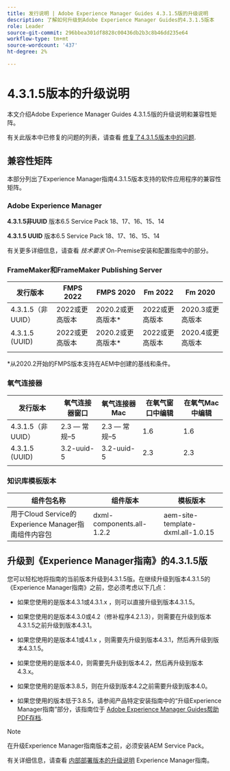 ```yaml
---
title: 发行说明 | Adobe Experience Manager Guides 4.3.1.5版的升级说明
description: 了解如何升级到Adobe Experience Manager Guides的4.3.1.5版本
role: Leader
source-git-commit: 296bbea301df8828c00436db2b3c8b46dd235e64
workflow-type: tm+mt
source-wordcount: '437'
ht-degree: 2%

---
```



# 4.3.1.5版本的升级说明

本文介绍Adobe Experience Manager Guides 4.3.1.5版的升级说明和兼容性矩阵。


有关此版本中已修复的问题的列表，请查看 [修复了4.3.1.5版本中的问题](../release-info/fixed-issues-4-3-1-5.md).




## 兼容性矩阵

本部分列出了Experience Manager指南4.3.1.5版本支持的软件应用程序的兼容性矩阵。

### Adobe Experience Manager

**4.3.1.5非UUID**
版本6.5 Service Pack 18、17、16、15、14

**4.3.1.5 UUID**
版本6.5 Service Pack 18、17、16、15、14

有关更多详细信息，请查看 *技术要求* On-Premise安装和配置指南中的部分。

### FrameMaker和FrameMaker Publishing Server

| 发行版本 | FMPS 2022 | FMPS 2020 | Fm 2022 | Fm 2020 |
| --- | --- | --- | --- | --- |
| 4.3.1.5（非UUID） | 2022或更高版本 | 2020.2或更高版本* | 2022或更高版本 | 2020.3或更高版本 |
| 4.3.1.5 (UUID) | 2022或更高版本 | 2020.2或更高版本* | 2022或更高版本 | 2020.4或更高版本 |
| | | | |

*从2020.2开始的FMPS版本支持在AEM中创建的基线和条件。

### 氧气连接器

| 发行版本 | 氧气连接器窗口 | 氧气连接器Mac | 在氧气窗口中编辑 | 在氧气Mac中编辑 |
| --- | --- | --- |--- |--- |
| 4.3.1.5（非UUID） | 2.3 — 常规–5 | 2.3 — 常规–5 | 1.6 | 1.6 |
| 4.3.1.5 (UUID) | 3.2-uuid-5 | 3.2-uuid-5 | 2.3 | 2.3 |
|  |  |   |



### 知识库模板版本

| 组件包名称 | 组件版本 | 模板版本 |
|---|---|---|
| 用于Cloud Service的Experience Manager指南组件内容包 | dxml-components.all-1.2.2 | aem-site-template-dxml.all-1.0.15 |



## 升级到《Experience Manager指南》的4.3.1.5版


您可以轻松地将指南的当前版本升级到4.3.1.5版。在继续升级到版本4.3.1.5的《Experience Manager指南》之前，您必须考虑以下几点：


- 如果您使用的是版本4.3.1或4.3.1.x ，则可以直接升级到版本4.3.1.5。
- 如果您使用的是版本4.3.0或4.2（修补程序4.2.1.3），则需要在升级到版本4.3.1.5之前升级到版本4.3.1。

- 如果您使用的是版本4.1或4.1.x ，则需要先升级到版本4.3.1，然后再升级到版本4.3.1.5。


- 如果您使用的是版本4.0，则需要先升级到版本4.2，然后再升级到版本4.3.x。
- 如果您使用的是版本3.8.5，则在升级到版本4.2之前需要升级到版本4.0。
- 如果您使用的版本低于3.8.5，请参阅产品特定安装指南中的“升级Experience Manager指南”部分，该指南位于 [Adobe Experience Manager Guides帮助PDF存档](https://helpx.adobe.com/xml-documentation-for-experience-manager/archive.html).



>[!NOTE]
>
>在升级Experience Manager指南版本之前，必须安装AEM Service Pack。

有关详细信息，请查看 [内部部署版本的升级说明](../install-guide/upgrade-xml-documentation.md) Experience Manager指南。

